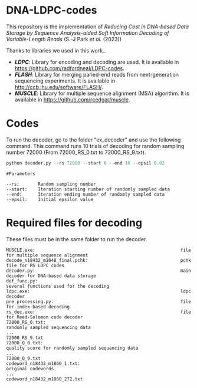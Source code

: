# DNA-LDPC-codes

This repository is the implementation of *Reducing Cost in DNA-based Data Storage by Sequence Analysis-aided Soft Information Decoding of Variable-Length Reads* (S.-J Park *et al.* (2023))


Thanks to libraries we used in this work..


* ***LDPC***: Library for encoding and decoding are used. It is available in https://github.com/radfordneal/LDPC-codes.  
* ***FLASH***: Library for merging paried-end reads from next-generation sequencing experiments. It is available in http://ccb.jhu.edu/software/FLASH/.  
* ***MUSCLE***: Library for multiple sequence alignment (MSA) algorithm. It is available in https://github.com/rcedgar/muscle.  


# Codes

To run the decoder, go to the folder "ex_decoder" and use the following command.
This command runs 10 trials of decoding for random sampling number 72000 (From 72000_RS_0.txt to 72000_RS_9.txt).
```python
python decoder.py --rs 72000 --start 0 --end 10 --epsil 0.02
```

```
#Parameters

--rs:       Random sampling number
--start:    Iteration starting number of randomly sampled data
--end:      Iteration ending number of randomly sampled data
--epsil:    Initial epsilon value
```


# Required files for decoding

These files must be in the same folder to run the decoder.
```
MUSCLE.exe:                                                       file for multiple sequence alignment
decode_n18432_m2048_final.pchk:                                   pchk file for RS LDPC codes
decoder.py:                                                       main decoder for DNA-based data storage
def_func.py:                                                      several functions used for the decoding
ldpc.exe:                                                         ldpc decoder
pre_processing.py:                                                file for index-based decoding
rs_dec.exe:                                                       file for Reed-Solomon code decoder
72000_RS_0.txt:                                                   randomly sampled sequencing data
...
72000_RS_9.txt
72000_Q_0.txt:                                                     quality score for randomly sampled sequencing data
...
72000_Q_9.txt
codeword_n18432_m1860_1.txt:                                       original codewords
...
codeword_n18432_m1860_272.txt
```
